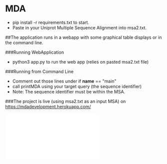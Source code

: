 # MDA

- pip install -r requirements.txt to start.  
- Paste in your Uniprot Multiple Sequence Alignment into msa2.txt. 



##The application runs in a webapp with some graphical table displays or in the command line.


###Running WebApplication
  - python3 app.py to run the web app (relies on pasted msa2.txt file) 


###Running from Command Line 
  - Comment out those lines under if __name__ == "main" 
  - call printMDA using your target query (the sequence identifier) 
  - Note: The sequence identifier must be within the MSA. 







###The project is live (using msa2.txt as an input MSA) on https://mdadevelopment.herokuapp.com/


![Alt text](App_image.pdf?raw=true "Optional Title")
